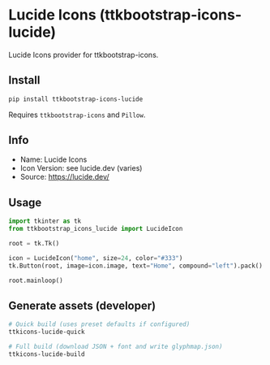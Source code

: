 # Lucide Icons (ttkbootstrap-icons-lucide)

Lucide Icons provider for ttkbootstrap-icons.

## Install

```bash
pip install ttkbootstrap-icons-lucide
```

Requires `ttkbootstrap-icons` and `Pillow`.

## Info

- Name: Lucide Icons
- Icon Version: see lucide.dev (varies)
- Source: https://lucide.dev/

## Usage

```python
import tkinter as tk
from ttkbootstrap_icons_lucide import LucideIcon

root = tk.Tk()

icon = LucideIcon("home", size=24, color="#333")
tk.Button(root, image=icon.image, text="Home", compound="left").pack()

root.mainloop()
```

## Generate assets (developer)

```bash
# Quick build (uses preset defaults if configured)
ttkicons-lucide-quick

# Full build (download JSON + font and write glyphmap.json)
ttkicons-lucide-build
```

